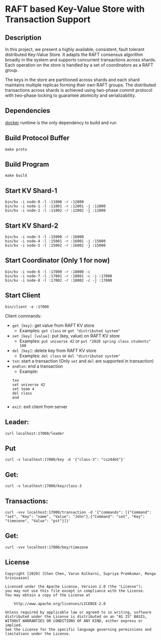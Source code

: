# RAFT based Key-Value Store with Transaction Support

## Description
In this project, we present a highly available, consistent, fault tolerant distributed Key-Value Store. 
It adapts the RAFT consensus algorithm broadly in the system and supports concurrent transactions across shards. 
Each operation on the store is handled by a set of coordinators as a RAFT group. 

The keys in the store are partitioned across shards and each shard maintains multiple replicas forming their own RAFT groups. 
The distributed transactions across shards is achieved using two-phase commit protocol with two-phase locking to guarantee atomicity and serializability.

## Dependencies
[docker](https://docs.docker.com/get-docker/) runtime is the only dependency to build and run



## Build Protocol Buffer
```
make proto
```

## Build Program
```
make build
```

## Start KV Shard-1
```
bin/kv -i node-0 -l :11000 -r :12000
bin/kv -i node-1 -l :11001 -r :12001 -j :11000 
bin/kv -i node-2 -l :11002 -r :12002 -j :11000
```

## Start KV Shard-2
```
bin/kv -i node-3 -l :15000 -r :16000
bin/kv -i node-4 -l :15001 -r :16001 -j :15000 
bin/kv -i node-5 -l :15002 -r :16002 -j :15000
```

## Start Coordinator (Only 1 for now)
```
bin/kv -i node-6 -l :17000 -r :18000 -c
bin/kv -i node-7 -l :17001 -r :18001 -c -j :17000
bin/kv -i node-8 -l :17002 -r :18002 -c -j :17000
```

## Start Client
```
bin/client -e :17000
```
Client commands:
- `get [key]`: get value from RAFT KV store
  - Examples: `get class` or `get "distributed system"`
- `set [key] [value]`: put (key, value) on RAFT KV store
  - Examples: `put universe 42` or `put "2020 spring class students" 100`
- `del [key]`: delete key from RAFT KV store
  - Examples: `del class` or `del "distributed system"`
- `txn`: start a transaction (Only `set` and `del` are supported in transaction)
- `endtxn`: end a transaction
  - Example:
   ```bazaar
   txn 
   set universe 42
   set team 4
   del class
   end
   ```
- `exit`: exit client from server

## Leader:
```
curl localhost:17000/leader
```

## Put
```
curl -v localhost:17000/key -d '{"class-3": "cs244b5"}'
```

## Get:
```
curl -v localhost:17000/key/class-3
```

## Transactions:
```
curl -vvv localhost:17000/transaction -d '{"commands": [{"Command": "set", "Key": "name", "Value": "John"},{"Command": "set", "Key": "timezone", "Value": "pst"}]}'
```

## Get:
```
curl -vvv localhost:17000/key/timezone
```

## License

    Copyright [2020] [Chen Chen, Varun Kulkarni, Supriya Premkumar, Renga Srinivasan]

    Licensed under the Apache License, Version 2.0 (the "License");
    you may not use this file except in compliance with the License.
    You may obtain a copy of the License at

        http://www.apache.org/licenses/LICENSE-2.0

    Unless required by applicable law or agreed to in writing, software
    distributed under the License is distributed on an "AS IS" BASIS,
    WITHOUT WARRANTIES OR CONDITIONS OF ANY KIND, either express or implied.
    See the License for the specific language governing permissions and
    limitations under the License.